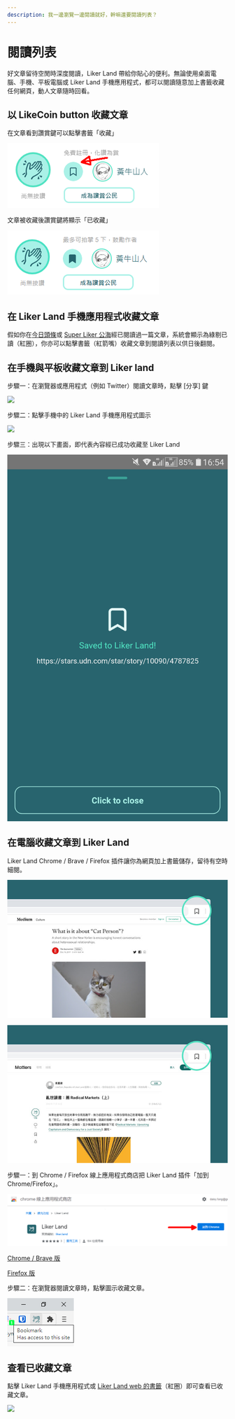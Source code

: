 ```yaml
---
description: 我一邊瀏覽一邊閱讀就好，幹嘛還要閱讀列表？
---
```


# 閱讀列表

好文章留待空閒時深度閱讀，Liker Land 帶給你貼心的便利。無論使用桌面電腦、手機、平板電腦或 Liker Land 手機應用程式，都可以閱讀隨意加上書籤收藏任何網頁，動人文章隨時回看。

## 以 LikeCoin button 收藏文章 <a id="mobile"></a>

在文章看到讚賞鍵可以點擊書籤「收藏」

![](../../.gitbook/assets/likecoin-button-save-later-1.png)

文章被收藏後讚賞鍵將顯示「已收藏」

![](../../.gitbook/assets/likecoin-button-save-later-2.png)

## 在 Liker Land 手機應用程式收藏文章


假如你在[今日頭條](https://docs.like.co/v/zh/user-guide/reader/today-headline)或 [Super Liker 公海](https://docs.like.co/v/zh/user-guide/reader/today-headline#super-like-world-feed)經已閱讀過一篇文章，系統會顯示為綠剔已讀（紅圈），你亦可以點擊書籤（紅箭嘴）收藏文章到閱讀列表以供日後翻閱。

## 在手機與平板收藏文章到 Liker land <a id="mobile"></a>

步驟一：在瀏覽器或應用程式（例如 Twitter）閱讀文章時，點擊 \[分享\] 鍵

![](../../.gitbook/assets/likecoin-button-save-later-6.png)

步驟二：點擊手機中的 Liker Land 手機應用程式圖示

![](../../.gitbook/assets/likecoin-button-save-later-7.png)

步驟三：出現以下畫面，即代表內容經已成功收藏至 Liker Land

![](../../.gitbook/assets/likecoin-button-save-later-8.png)

## 在電腦收藏文章到 Liker Land <a id="computer"></a>

Liker Land Chrome / Brave / Firefox 插件讓你為網頁加上書籤儲存，留待有空時細閱。

![](../../.gitbook/assets/liker-land-firefox-1.jpg)

![](../../.gitbook/assets/liker-land-firefox-2.jpg)

步驟一：到 Chrome / Firefox 線上應用程式商店把 Liker Land 插件「加到 Chrome/Firefox」。

![](../../.gitbook/assets/youtube.png)

[Chrome / Brave 版](https://chrome.google.com/webstore/detail/liker-land/cjjcemdmkddjbofomfgjedpiifpgkjhe)

[Firefox 版](https://addons.mozilla.org/en-US/firefox/addon/liker-land/?src=search)

步驟二：在瀏覽器閱讀文章時，點擊圖示收藏文章。

![](../../.gitbook/assets/liker-land-firefox-3.png)

## 查看已收藏文章

點擊 Liker Land 手機應用程式或 [Liker Land web 的書籤](https://liker.land/bookmarks)（紅圈）即可查看已收藏文章。

![](../../.gitbook/assets/likecoin-button-save-later-9.png)

